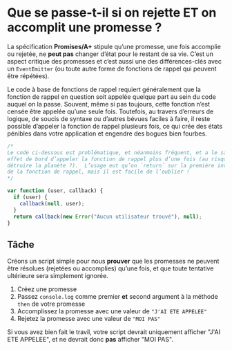# Que se passe-t-il si on rejette ET on accomplit une promesse ?

La spécification **Promises/A+** stipule qu’une promesse, une fois accomplie
ou rejetée, ne **peut pas** changer d’état pour le restant de sa vie.  C’est
un aspect critique des promesses et c’est aussi une des différences-clés avec
un `EventEmitter` (ou toute autre forme de fonctions de rappel qui peuvent
être répétées).

Le code à base de fonctions de rappel requiert généralement que la fonction
de rappel en question soit appelée quelque part au sein du code auquel on la
passe.  Souvent, même si pas toujours, cette fonction n’est censée être appelée
qu’une seule fois.  Toutefois, au travers d’erreurs de logique, de soucis de
syntaxe ou d’autres bévues faciles à faire, il reste possible d’appeler la
fonction de rappel plusieurs fois, ce qui crée des états pénibles dans votre
application et engendre des bogues bien fourbes.

```js
/*
Le code ci-dessous est problématique, et néanmoins fréquent, et a le sale
effet de bord d’appeler la fonction de rappel plus d’une fois (au risque de
détruire la planète ?).  L’usage eut qu’on `return` sur la première invocation
de la fonction de rappel, mais il est facile de l’oublier !
*/

var function (user, callback) {
  if (user) {
    callback(null, user);
  }
  return callback(new Error("Aucun utilisateur trouvé"), null);
}
```

## Tâche

Créons un script simple pour nous **prouver** que les promesses ne peuvent
être résolues (rejetées ou accomplies) qu’une fois, et que toute tentative
ultérieure sera simplement ignorée.

1. Créez une promesse
2. Passez `console.log` comme premier **et** second argument à la méthode
    `then` de votre promesse
3. Accomplissez la promesse avec une valeur de `"J'AI ETE APPELEE"`
4. Rejetez la promesse avec une valeur de `"MOI PAS"`

Si vous avez bien fait le travil, votre script devrait uniquement afficher
"J'AI ETE APPELEE", et ne devrait donc **pas** afficher "MOI PAS".
